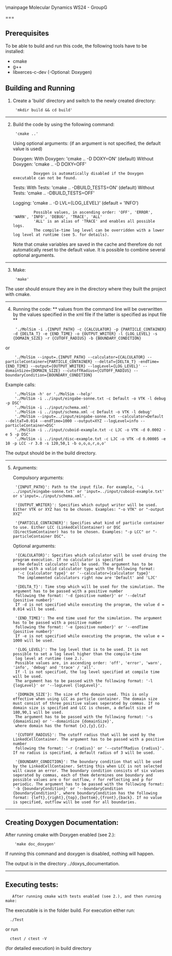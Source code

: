 \mainpage Molecular Dynamics WS24 - GroupG
 

===
## Prerequisites
To be able to build and run this code, the following tools have to be installed:

- cmake
- g++
- libxerces-c-dev
(-Optional: Doxygen)

## Building and Running
1) Create a 'build' directory and switch to the newly created directory:


        'mkdir build && cd build'
---
2) Build the code by using the following command:

        'cmake ..'

    Using optional arguments: (if an argument is not specified, the default value is used)

    Doxygen:    With Doxygen:    'cmake .. -D DOXY=ON'   (default)
                Without Doxygen: 'cmake .. -D DOXY=OFF' 
    
                Doxygen is automatically disabled if the Doxygen executable can not be found.

    Tests:      With Tests:      'cmake ..  -DBUILD_TESTS=ON'   (default)
                Without Tests:   'cmake ..  -DBUILD_TESTS=OFF'

    Logging:    'cmake .. -D LVL={LOG_LEVEL}'           (default = 'INFO')

                Possible values, in ascending order: 'OFF', 'ERROR', 'WARN', 'INFO', 'DEBUG', 'TRACE', 'ALL'
                'ALL' is an alias of 'TRACE' and enables all possible logs.
                The compile-time log level can be overridden with a lower log level at runtime (see 5. for details).

    Note that cmake variables are saved in the cache and therefore do not automatically reset to the default value.
    It is possible to combine several optional arguments.

---
3) Make:

        'make'

The user should ensure they are in the directory where they built the project with cmake.

---
4) Running the code: ** values from the command line will be overwritten by the values specified in the xml file if the latter is specified as input file **


        './MolSim -i .{INPUT_PATH} -c {CALCULATOR} -p {PARTICLE_CONTAINER} -d {DELTA_T} -e {END_TIME} -o {OUTPUT_WRITER} -l {LOG_LEVEL} -s {DOMAIN_SIZE} -r {CUTOFF_RADIUS} -b {BOUNDARY_CONDITION}
or

        './MolSim --input=.{INPUT_PATH} --calculator={CALCULATOR} --particleContainer={PARTICLE_CONTAINER} --deltaT={DELTA_T} -endTime={END_TIME} --output={OUTPUT_WRITER} --logLevel={LOG_LEVEL}' --domainSize={DOMAIN_SIZE} --cutoffRadius={CUTOFF_RADIUS} --boundaryCondition={BOUNDARY_CONDITION}


Example calls: 

        './MolSim -h' or './MolSim --help'
        './MolSim -i ../input/eingabe-sonne.txt -c Default -o VTK -l debug -p DSC'
        './MolSim -i ../input/schema.xml'
        './MolSim -i ../input/schema.xml -c Default -o VTK -l debug'
        './MolSim --input=../input/eingabe-sonne.txt --calculator=Default --deltaT=0.014 --endTime=1000 --output=XYZ --logLevel=info --particleContainer=DSC'
        './MolSim -i ../input/cuboid-example.txt -c LJC -o VTK -d 0.0002 -e 5 -p DSC'
        './MolSim -i ../input/disc-example.txt -c LJC -o VTK -d 0.00005 -e 10 -p LCC -r 3.0 -s 120,50,1 -b o,o,o,r,o,o'

The output should be in the build directory.    
    
---
5) Arguments:

    Compulsory arguments:

        '{INPUT_PATH}': Path to the input file. For example, '-i ../input/eingabe-sonne.txt' or 'input=../input/cuboid-example.txt' or s'input=../input/schema.xml'.

        '{OUTPUT_WRITER}': Specifies which output writer will be used. Either VTK or XYZ has to be chosen. Examples: "-o VTK" or "-output XYZ"

        '{PARTICLE_CONTAINER}': Specifies what kind of particle container to use. Either LCC (LinkedCellContainer) or DSC (DirectSumContainer) has to be chosen. Examples: "-p LCC" or "-particleContainer DSC".

    Optional arguments:

        '{CALCULATOR}': Specifies which calculator will be used druing the program execution. If no calculator is specified
         the default calculator will be used. The argument has to be passed with a valid calculator type with the following format:
         '-c {calculator type}' or '--calculator={calculator type}'
         The implemented calculators right now are 'Default' and 'LJC'

        '{DELTA_T}': Time step which will be used for the simulation. The argument has to be passed with a positive number
        following the format: '-d {positive number}' or '--deltaT {positive number}'
        If -d is not specified while executing the program, the value d = 0.014 will be used.

        '{END_TIME}': The end time used for the simulation. The argument has to be passed with a positive number
        following the format: '-e {positive number}' or '--endTime {positive number}'
        If -e is not specified while executing the program, the value e = 1000 will be used.

        '{LOG_LEVEL}': The log level that is to be used. It is not possible to set a log level higher than the compile-time 
        log level at runtime (see 2.). 
        Possible values are, in ascending order: 'off', 'error', 'warn', 'info', 'debug' and 'trace' / 'all'. 
        If -l is not specified, the log level specified at compile time will be used.
        The argument has to be passed with the following format: '-l {logLevel}' or '--logLevel {logLevel}'. 

        '{DOMAIN_SIZE'}: The size of the domain used. This is only effective when using LCC as particle container. The domain size must consist of three positive values seperated by commas. If no domain size is specified and LCC is chosen, a default size of 180,90,1 will be used. 
        The argument has to be passed with the following format: '-s {domainSize} or '--domainSize {domainSize}', 
        where domain has the format {x},{y},{z}.

        '{CUTOFF_RADIUS}': The cutoff radius that will be used by the LinkedCellContainer. The argument has to be passed with a positive number
        following the format: '-r {radius}' or '--cutoffRadius {radius}'. If no radius is specified, a default radius of 3 will be used.

        '{BOUNDARY_CONDITION}': The boundary condition that will be used by the LinkedCellContainer. Setting this when LCC is not selected will cause an error. The boundary condition consists of six values seperated by commas, each of them determines one boundary and possible values are o for outflow, r for reflecting and p for periodic. The argument has to be passed with the following format: '-b {boundaryCondition}' or '--boundaryCondition {boundaryCondition}', where boundaryCondition has the following format: {left},{right},{top},{bottom},{front},{back}. If no value is specified, outflow will be used for all boundaries.

---
## Creating Doxygen Documentation:

After running cmake with Doxygen enabled (see 2.):

        'make doc_doxygen'

If running this command and doxygen is disabled, nothing will happen.

The output is in the directory ../doxys_documentation.

---
## Executing tests:
      
       After running cmake with tests enabled (see 2.), and then running make:

The executable is in the folder build. For execution either run:

      ./Test
or run 

      ctest / ctest -V 
(for detailed execution) in build directory

        
       

